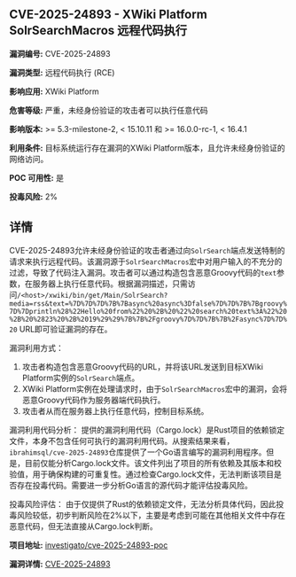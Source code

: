 ## CVE-2025-24893 - XWiki Platform SolrSearchMacros 远程代码执行

**漏洞编号:** CVE-2025-24893

**漏洞类型:** 远程代码执行 (RCE)

**影响应用:** XWiki Platform

**危害等级:** 严重，未经身份验证的攻击者可以执行任意代码

**影响版本:** >= 5.3-milestone-2, < 15.10.11 和 >= 16.0.0-rc-1, < 16.4.1

**利用条件:** 目标系统运行存在漏洞的XWiki Platform版本，且允许未经身份验证的网络访问。

**POC 可用性:** 是

**投毒风险:** 2%

## 详情

CVE-2025-24893允许未经身份验证的攻击者通过向`SolrSearch`端点发送特制的请求来执行远程代码。该漏洞源于`SolrSearchMacros`宏中对用户输入的不充分的过滤，导致了代码注入漏洞。攻击者可以通过构造包含恶意Groovy代码的`text`参数，在服务器上执行任意代码。根据漏洞描述，只需访问`/<host>/xwiki/bin/get/Main/SolrSearch?media=rss&text=%7D%7D%7D%7B%7Basync%20async%3Dfalse%7D%7D%7B%7Bgroovy%7D%7Dprintln%28%22Hello%20from%22%20%2B%20%22%20search%20text%3A%22%20%2B%20%2823%20%2B%2019%29%29%7B%7B%2Fgroovy%7D%7D%7B%7B%2Fasync%7D%7D%20` URL即可验证漏洞的存在。

漏洞利用方式：
1.  攻击者构造包含恶意Groovy代码的URL，并将该URL发送到目标XWiki Platform实例的`SolrSearch`端点。
2.  XWiki Platform实例在处理请求时，由于`SolrSearchMacros`宏中的漏洞，会将恶意Groovy代码作为服务器端代码执行。
3.  攻击者从而在服务器上执行任意代码，控制目标系统。

漏洞利用代码分析：
提供的漏洞利用代码（Cargo.lock）是Rust项目的依赖锁定文件，本身不包含任何可执行的漏洞利用代码。从搜索结果来看，`ibrahimsql/cve-2025-24893`仓库提供了一个Go语言编写的漏洞利用程序。但是，目前仅能分析Cargo.lock文件。该文件列出了项目的所有依赖及其版本和校验值，用于确保构建的可重复性。通过检查Cargo.lock文件，无法判断该项目是否存在投毒代码。需要进一步分析Go语言的源代码才能评估投毒风险。

投毒风险评估：
由于仅提供了Rust的依赖锁定文件，无法分析具体代码，因此投毒风险较低，初步判断风险在2%以下，主要是考虑到可能在其他相关文件中存在恶意代码，但无法直接从Cargo.lock判断。

**项目地址:** [investigato/cve-2025-24893-poc](https://github.com/investigato/cve-2025-24893-poc)

**漏洞详情:** [CVE-2025-24893](https://nvd.nist.gov/vuln/detail/CVE-2025-24893)